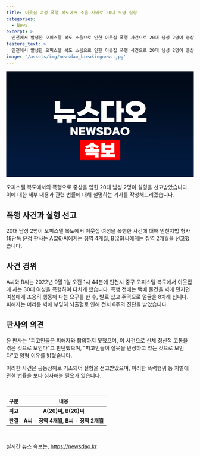 ```yaml
---
title: 이웃집 여성 폭행 복도에서 소음 시비로 20대 두명 실형
categories:
  - News
excerpt: >
  인천에서 발생한 오피스텔 복도 소음으로 인한 이웃집 폭행 사건으로 20대 남성 2명이 중상을 입힌 혐의로 실형을 선고받았다. 폭행으로 인해 여성 피해자는 뇌출혈로 6주간의 치료를 받았으며, 피고인들은 피해자와 합의하지 못했고, 처벌받은 전력이 없는 점 등을 고려하여 징역 4개월과 2개월을 선고받았다.
feature_text: >
  인천에서 발생한 오피스텔 복도 소음으로 인한 이웃집 폭행 사건으로 20대 남성 2명이 중상을 입힌 혐의로 실형을 선고받았다. 폭행으로 인해 여성 피해자는 뇌출혈로 6주간의 치료를 받았으며, 피고인들은 피해자와 합의하지 못했고, 처벌받은 전력이 없는 점 등을 고려하여 징역 4개월과 2개월을 선고받았다.
image: '/assets/img/newsdao_breakingnews.jpg'
---
```


<p><img src="/assets/img/newsdao_breakingnews.jpg" alt="bookingtag 속보" /></p>

<p>오피스텔 복도에서의 폭행으로 중상을 입힌 20대 남성 2명이 실형을 선고받았습니다. 이에 대한 세부 내용과 관련 법률에 대해 설명하는 기사를 작성해드리겠습니다.</p>

<h2 data-ke-size="size26">폭행 사건과 실형 선고</h2>

<p>20대 남성 2명이 오피스텔 복도에서 이웃집 여성을 폭행한 사건에 대해 인천지법 형사18단독 윤정 판사는 A(26)씨에게는 징역 4개월, B(26)씨에게는 징역 2개월을 선고했습니다.</p>

<h2 data-ke-size="size26">사건 경위</h2>

<p>A씨와 B씨는 2022년 9월 1일 오전 1시 44분에 인천시 중구 오피스텔 복도에서 이웃집에 사는 30대 여성을 폭행하여 다치게 했습니다. 폭행 전에는 택배 물건을 벽에 던지던 여성에게 조용히 행동해 다는 요구를 한 후, 발로 찼고 주먹으로 얼굴을 8차례 칩니다. 피해자는 머리를 벽에 부딪혀 뇌출혈로 인해 전치 6주의 진단을 받았습니다.</p>

<h2 data-ke-size="size26">판사의 의견</h2>

<p>윤 판사는 "피고인들은 피해자와 합의하지 못했으며, 이 사건으로 신체·정신적 고통을 겪은 것으로 보인다"고 판단했으며, "피고인들이 잘못을 반성하고 있는 것으로 보인다"고 양형 이유를 밝혔습니다. </p>

<p>이러한 사건은 공동상해로 기소되어 실형을 선고받았으며, 이러한 폭력행위 등 처벌에 관한 법률을 보다 심사해볼 필요가 있습니다.</p>

<p data-ke-size="size16">&nbsp;</p>

<table>
    <thead>
        <tr>
            <th>구분</th>
            <th>내용</th>
        </tr>
    </thead>
    <tbody>
        <tr>
            <td style="text-align: center; height: 17px;"><b>피고</b></td>
            <td style="text-align: center; height: 17px;"><b>A(26)씨, B(26)씨</b></td>
        </tr>
        <tr>
            <td style="text-align: center; height: 17px;"><b>판결</b></td>
            <td style="text-align: center; height: 17px;"><b>A씨 - 징역 4개월, B씨 - 징역 2개월</b></td>
        </tr>
    </tbody>
</table>

<p data-ke-size="size16">&nbsp;</p>
실시간 뉴스 속보는, <a href="https://newsdao.kr" rel="dofollow">https://newsdao.kr</a>


